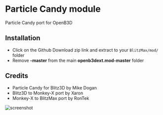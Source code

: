 # Particle Candy module
Particle Candy port for OpenB3D

## Installation
* Click on the Github Download zip link and extract to your `BlitzMax/mod/` folder
* Remove **-master** from the main **openb3dext.mod-master** folder

## Credits
* Particle Candy for Blitz3D by Mike Dogan
* Blitz3D to Monkey-X port by Xaron
* Monkey-X to BlitzMax port by RonTek

![screenshot](https://user-images.githubusercontent.com/57479219/74222997-ae65f180-4cf0-11ea-9402-d4d3064ee51e.png)
